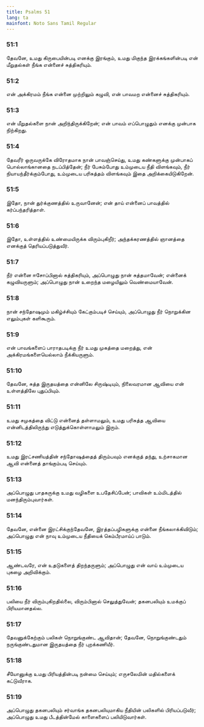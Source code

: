 ```yaml
---
title: Psalms 51
lang: ta
mainfont: Noto Sans Tamil Regular
---
```


###  51:1

தேவனே, உமது கிருபையின்படி எனக்கு இரங்கும், உமது மிகுந்த இரக்கங்களின்படி என் மீறுதல்கள் நீங்க என்னைச் சுத்திகரியும்.

###  51:2

என் அக்கிரமம் நீங்க என்னை முற்றிலும் கழுவி, என் பாவமற என்னைச் சுத்திகரியும்.

###  51:3

என் மீறுதல்களை நான் அறிந்திருக்கிறேன்; என் பாவம் எப்பொழுதும் எனக்கு முன்பாக நிற்கிறது.

###  51:4

தேவரீர் ஒருவருக்கே விரோதமாக நான் பாவஞ்செய்து, உமது கண்களுக்கு முன்பாகப் பொல்லாங்கானதை நடப்பித்தேன்; நீர் பேசும்போது உம்முடைய நீதி விளங்கவும், நீர் நியாயந்தீர்க்கும்போது, உம்முடைய பரிசுத்தம் விளங்கவும் இதை அறிக்கையிடுகிறேன்.

###  51:5

இதோ, நான் துர்க்குணத்தில் உருவானேன்; என் தாய் என்னைப் பாவத்தில் கர்ப்பந்தரித்தாள்.

###  51:6

இதோ, உள்ளத்தில் உண்மையிருக்க விரும்புகிறீர்; அந்தக்கரணத்தில் ஞானத்தை எனக்குத் தெரியப்படுத்துவீர்.

###  51:7

நீர் என்னை ஈசோப்பினால் சுத்திகரியும், அப்பொழுது நான் சுத்தமாவேன்; என்னைக் கழுவியருளும்; அப்பொழுது நான் உறைந்த மழையிலும் வெண்மையாவேன்.

###  51:8

நான் சந்தோஷமும் மகிழ்ச்சியும் கேட்கும்படிச் செய்யும், அப்பொழுது நீர் நொறுக்கின எலும்புகள் களிகூரும்.

###  51:9

என் பாவங்களைப் பாராதபடிக்கு நீர் உமது முகத்தை மறைத்து, என் அக்கிரமங்களையெல்லாம் நீக்கியருளும்.

###  51:10

தேவனே, சுத்த இருதயத்தை என்னிலே சிருஷ்டியும், நிலைவரமான ஆவியை என் உள்ளத்திலே புதுப்பியும்.

###  51:11

உமது சமுகத்தை விட்டு என்னைத் தள்ளாமலும், உமது பரிசுத்த ஆவியை என்னிடத்திலிருந்து எடுத்துக்கொள்ளாமலும் இரும்.

###  51:12

உமது இரட்சணியத்தின் சந்தோஷத்தைத் திரும்பவும் எனக்குத் தந்து, உற்சாகமான ஆவி என்னைத் தாங்கும்படி செய்யும்.

###  51:13

அப்பொழுது பாதகருக்கு உமது வழிகளை உபதேசிப்பேன்; பாவிகள் உம்மிடத்தில் மனந்திரும்புவார்கள்.

###  51:14

தேவனே, என்னை இரட்சிக்குந்தேவனே, இரத்தப்பழிகளுக்கு என்னை நீங்கலாக்கிவிடும்; அப்பொழுது என் நாவு உம்முடைய நீதியைக் கெம்பீரமாய்ப் பாடும்.

###  51:15

ஆண்டவரே, என் உதடுகளைத் திறந்தருளும்; அப்பொழுது என் வாய் உம்முடைய புகழை அறிவிக்கும்.

###  51:16

பலியை நீர் விரும்புகிறதில்லை, விரும்பினால் செலுத்துவேன்; தகனபலியும் உமக்குப் பிரியமானதல்ல.

###  51:17

தேவனுக்கேற்கும் பலிகள் நொறுங்குண்ட ஆவிதான்; தேவனே, நொறுங்குண்டதும் நருங்குண்டதுமான இருதயத்தை நீர் புறக்கணியீர்.

###  51:18

சீயோனுக்கு உமது பிரியத்தின்படி நன்மை செய்யும்; எருசலேமின் மதில்களைக் கட்டுவீராக.

###  51:19

அப்பொழுது தகனபலியும் சர்வாங்க தகனபலியுமாகிய நீதியின் பலிகளில் பிரியப்படுவீர்; அப்பொழுது உமது பீடத்தின்மேல் காளைகளைப் பலியிடுவார்கள்.


